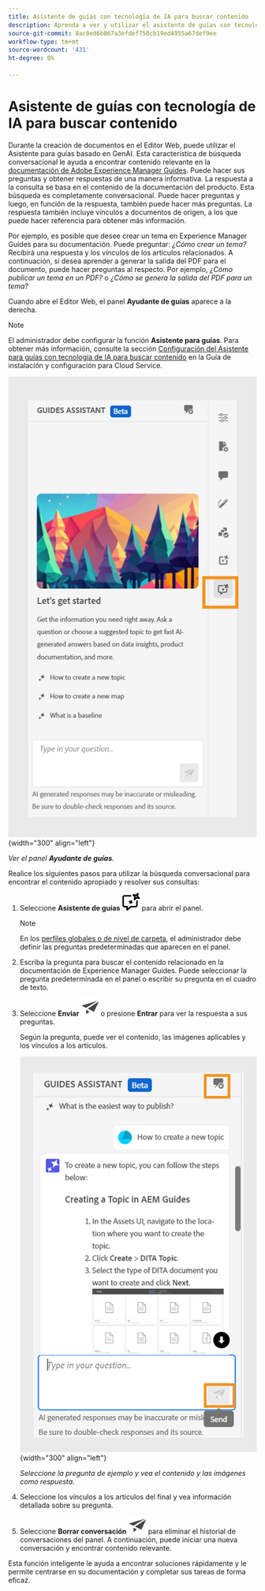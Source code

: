 ```yaml
---
title: Asistente de guías con tecnología de IA para buscar contenido
description: Aprenda a ver y utilizar el asistente de guías con tecnología de IA en el editor web.
source-git-commit: 8ac0ed6b867a3efdef750cb19ed4955a67def9ee
workflow-type: tm+mt
source-wordcount: '431'
ht-degree: 0%

---
```



# Asistente de guías con tecnología de IA para buscar contenido



Durante la creación de documentos en el Editor Web, puede utilizar el Asistente para guías basado en GenAI. Esta característica de búsqueda conversacional le ayuda a encontrar contenido relevante en la [documentación de Adobe Experience Manager Guides](https://experienceleague.adobe.com/en/docs/experience-manager-guides/using/overview).
Puede hacer sus preguntas y obtener respuestas de una manera informativa. La respuesta a la consulta se basa en el contenido de la documentación del producto. Esta búsqueda es completamente conversacional. Puede hacer preguntas y luego, en función de la respuesta, también puede hacer más preguntas. La respuesta también incluye vínculos a documentos de origen, a los que puede hacer referencia para obtener más información.

Por ejemplo, es posible que desee crear un tema en Experience Manager Guides para su documentación. Puede preguntar: *¿Cómo crear un tema?* Recibirá una respuesta y los vínculos de los artículos relacionados. A continuación, si desea aprender a generar la salida del PDF para el documento, puede hacer preguntas al respecto. Por ejemplo, *¿Cómo publicar un tema en un PDF?* o *¿Cómo se genera la salida del PDF para un tema?*



Cuando abre el Editor Web, el panel **Ayudante de guías** aparece a la derecha.



>[!NOTE]
>
> El administrador debe configurar la función **Asistente para guías**. Para obtener más información, consulte la sección [Configuración del Asistente para guías con tecnología de IA para buscar contenido](../cs-install-guide/conf-guides-assistant.md) en la Guía de instalación y configuración para Cloud Service.

![Panel del Asistente para guías](images/guides-assistant-panel.png){width="300" align="left"}

*Ver el panel **Ayudante de guías**.*

Realice los siguientes pasos para utilizar la búsqueda conversacional para encontrar el contenido apropiado y resolver sus consultas:

1. Seleccione **Asistente de guías** ![icono del asistente de guías](images/guides-assistant-icon.svg) para abrir el panel.



   >[!NOTE]
   >
   > En los [perfiles globales o de nivel de carpeta](../cs-install-guide/conf-folder-level.md#conf-ai-guides-assistant), el administrador debe definir las preguntas predeterminadas que aparecen en el panel.

1. Escriba la pregunta para buscar el contenido relacionado en la documentación de Experience Manager Guides. Puede seleccionar la pregunta predeterminada en el panel o escribir su pregunta en el cuadro de texto.

1. Seleccione **Enviar** ![Enviar icono](images/send-icon.svg) o presione **Entrar** para ver la respuesta a sus preguntas.

   Según la pregunta, puede ver el contenido, las imágenes aplicables y los vínculos a los artículos.

   ![Respuesta del panel del asistente de guías](images/guides-assistant-panel-response.png){width="300" align="left"}


   *Seleccione la pregunta de ejemplo y vea el contenido y las imágenes como respuesta.*





1. Seleccione los vínculos a los artículos del final y vea información detallada sobre su pregunta.


1. Seleccione **Borrar conversación** ![Borrar conversación](images/clear-conversation-icon.svg) para eliminar el historial de conversaciones del panel. A continuación, puede iniciar una nueva conversación y encontrar contenido relevante.

Esta función inteligente le ayuda a encontrar soluciones rápidamente y le permite centrarse en su documentación y completar sus tareas de forma eficaz.